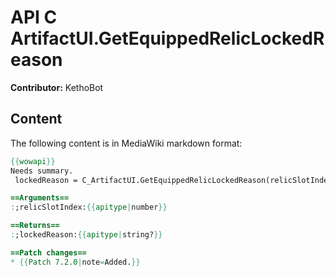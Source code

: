 # API C ArtifactUI.GetEquippedRelicLockedReason

**Contributor:** KethoBot

## Content

The following content is in MediaWiki markdown format:

```mediawiki
{{wowapi}}
Needs summary.
 lockedReason = C_ArtifactUI.GetEquippedRelicLockedReason(relicSlotIndex)

==Arguments==
:;relicSlotIndex:{{apitype|number}}

==Returns==
:;lockedReason:{{apitype|string?}}

==Patch changes==
* {{Patch 7.2.0|note=Added.}}
```